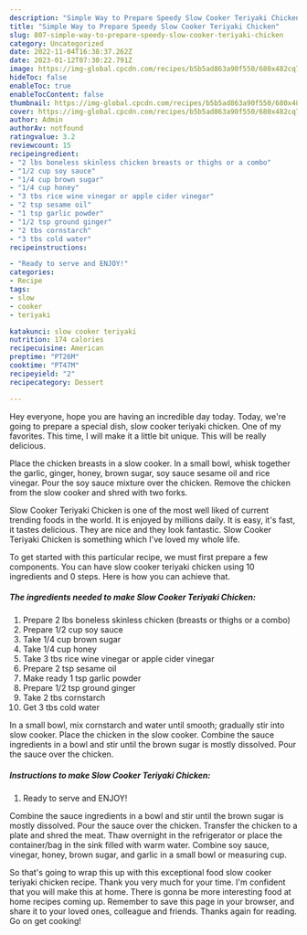 ```yaml
---
description: "Simple Way to Prepare Speedy Slow Cooker Teriyaki Chicken"
title: "Simple Way to Prepare Speedy Slow Cooker Teriyaki Chicken"
slug: 807-simple-way-to-prepare-speedy-slow-cooker-teriyaki-chicken
category: Uncategorized
date: 2022-11-04T16:38:37.262Z
date: 2023-01-12T07:30:22.791Z
image: https://img-global.cpcdn.com/recipes/b5b5ad863a90f550/680x482cq70/slow-cooker-teriyaki-chicken-recipe-main-photo.jpg
hideToc: false
enableToc: true
enableTocContent: false
thumbnail: https://img-global.cpcdn.com/recipes/b5b5ad863a90f550/680x482cq70/slow-cooker-teriyaki-chicken-recipe-main-photo.jpg
cover: https://img-global.cpcdn.com/recipes/b5b5ad863a90f550/680x482cq70/slow-cooker-teriyaki-chicken-recipe-main-photo.jpg
author: Admin
authorAv: notfound
ratingvalue: 3.2
reviewcount: 15
recipeingredient:
- "2 lbs boneless skinless chicken breasts or thighs or a combo"
- "1/2 cup soy sauce"
- "1/4 cup brown sugar"
- "1/4 cup honey"
- "3 tbs rice wine vinegar or apple cider vinegar"
- "2 tsp sesame oil"
- "1 tsp garlic powder"
- "1/2 tsp ground ginger"
- "2 tbs cornstarch"
- "3 tbs cold water"
recipeinstructions:

- "Ready to serve and ENJOY!"
categories:
- Recipe
tags:
- slow
- cooker
- teriyaki

katakunci: slow cooker teriyaki 
nutrition: 174 calories
recipecuisine: American
preptime: "PT26M"
cooktime: "PT47M"
recipeyield: "2"
recipecategory: Dessert

---
```



Hey everyone, hope you are having an incredible day today. Today, we're going to prepare a special dish, slow cooker teriyaki chicken. One of my favorites. This time, I will make it a little bit unique. This will be really delicious.

Place the chicken breasts in a slow cooker. In a small bowl, whisk together the garlic, ginger, honey, brown sugar, soy sauce sesame oil and rice vinegar. Pour the soy sauce mixture over the chicken. Remove the chicken from the slow cooker and shred with two forks.

Slow Cooker Teriyaki Chicken is one of the most well liked of current trending foods in the world. It is enjoyed by millions daily. It is easy, it's fast, it tastes delicious. They are nice and they look fantastic. Slow Cooker Teriyaki Chicken is something which I've loved my whole life.


To get started with this particular recipe, we must first prepare a few components. You can have slow cooker teriyaki chicken using 10 ingredients and 0 steps. Here is how you can achieve that.

<!--inarticleads1-->

##### The ingredients needed to make Slow Cooker Teriyaki Chicken:

1. Prepare 2 lbs boneless skinless chicken (breasts or thighs or a combo)
1. Prepare 1/2 cup soy sauce
1. Take 1/4 cup brown sugar
1. Take 1/4 cup honey
1. Take 3 tbs rice wine vinegar or apple cider vinegar
1. Prepare 2 tsp sesame oil
1. Make ready 1 tsp garlic powder
1. Prepare 1/2 tsp ground ginger
1. Take 2 tbs cornstarch
1. Get 3 tbs cold water


In a small bowl, mix cornstarch and water until smooth; gradually stir into slow cooker. Place the chicken in the slow cooker. Combine the sauce ingredients in a bowl and stir until the brown sugar is mostly dissolved. Pour the sauce over the chicken. 

<!--inarticleads2-->

##### Instructions to make Slow Cooker Teriyaki Chicken:


1. Ready to serve and ENJOY!

Combine the sauce ingredients in a bowl and stir until the brown sugar is mostly dissolved. Pour the sauce over the chicken. Transfer the chicken to a plate and shred the meat. Thaw overnight in the refrigerator or place the container/bag in the sink filled with warm water. Combine soy sauce, vinegar, honey, brown sugar, and garlic in a small bowl or measuring cup. 

So that's going to wrap this up with this exceptional food slow cooker teriyaki chicken recipe. Thank you very much for your time. I'm confident that you will make this at home. There is gonna be more interesting food at home recipes coming up. Remember to save this page in your browser, and share it to your loved ones, colleague and friends. Thanks again for reading. Go on get cooking!
